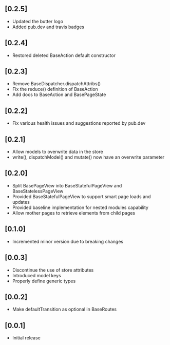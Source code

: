 ## [0.2.5]

* Updated the butter logo
* Added pub.dev and travis badges

## [0.2.4]

* Restored deleted BaseAction default constructor

## [0.2.3]

* Remove BaseDispatcher.dispatchAttribs()
* Fix the reduce() definition of BaseAction
* Add docs to BaseAction and BasePageState

## [0.2.2] 

* Fix various health issues and suggestions reported by pub.dev

## [0.2.1] 

* Allow models to overwrite data in the store
* write(), dispatchModel() and mutate() now have an overwrite parameter 

## [0.2.0] 

* Split BasePageView into BaseStatefulPageView and BaseStatelessPageView
* Provided BaseStatefulPageView to support smart page loads and updates
* Provided baseline implementation for nested modules capability
* Allow mother pages to retrieve elements from child pages

## [0.1.0] 

* Incremented minor version due to breaking changes

## [0.0.3] 

* Discontinue the use of store attributes
* Introduced model keys
* Properly define generic types

## [0.0.2] 

* Make defaultTransition as optional in BaseRoutes

## [0.0.1] 

* Initial release
